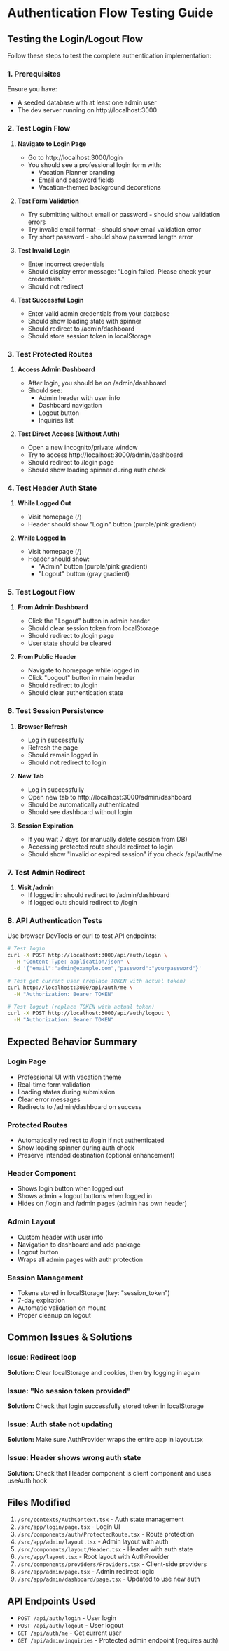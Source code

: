 # Authentication Flow Testing Guide

## Testing the Login/Logout Flow

Follow these steps to test the complete authentication implementation:

### 1. Prerequisites

Ensure you have:

- A seeded database with at least one admin user
- The dev server running on http://localhost:3000

### 2. Test Login Flow

1. **Navigate to Login Page**
   - Go to http://localhost:3000/login
   - You should see a professional login form with:
     - Vacation Planner branding
     - Email and password fields
     - Vacation-themed background decorations

2. **Test Form Validation**
   - Try submitting without email or password - should show validation errors
   - Try invalid email format - should show email validation error
   - Try short password - should show password length error

3. **Test Invalid Login**
   - Enter incorrect credentials
   - Should display error message: "Login failed. Please check your credentials."
   - Should not redirect

4. **Test Successful Login**
   - Enter valid admin credentials from your database
   - Should show loading state with spinner
   - Should redirect to /admin/dashboard
   - Should store session token in localStorage

### 3. Test Protected Routes

1. **Access Admin Dashboard**
   - After login, you should be on /admin/dashboard
   - Should see:
     - Admin header with user info
     - Dashboard navigation
     - Logout button
     - Inquiries list

2. **Test Direct Access (Without Auth)**
   - Open a new incognito/private window
   - Try to access http://localhost:3000/admin/dashboard
   - Should redirect to /login page
   - Should show loading spinner during auth check

### 4. Test Header Auth State

1. **While Logged Out**
   - Visit homepage (/)
   - Header should show "Login" button (purple/pink gradient)

2. **While Logged In**
   - Visit homepage (/)
   - Header should show:
     - "Admin" button (purple/pink gradient)
     - "Logout" button (gray gradient)

### 5. Test Logout Flow

1. **From Admin Dashboard**
   - Click the "Logout" button in admin header
   - Should clear session token from localStorage
   - Should redirect to /login page
   - User state should be cleared

2. **From Public Header**
   - Navigate to homepage while logged in
   - Click "Logout" button in main header
   - Should redirect to /login
   - Should clear authentication state

### 6. Test Session Persistence

1. **Browser Refresh**
   - Log in successfully
   - Refresh the page
   - Should remain logged in
   - Should not redirect to login

2. **New Tab**
   - Log in successfully
   - Open new tab to http://localhost:3000/admin/dashboard
   - Should be automatically authenticated
   - Should see dashboard without login

3. **Session Expiration**
   - If you wait 7 days (or manually delete session from DB)
   - Accessing protected route should redirect to login
   - Should show "Invalid or expired session" if you check /api/auth/me

### 7. Test Admin Redirect

1. **Visit /admin**
   - If logged in: should redirect to /admin/dashboard
   - If logged out: should redirect to /login

### 8. API Authentication Tests

Use browser DevTools or curl to test API endpoints:

```bash
# Test login
curl -X POST http://localhost:3000/api/auth/login \
  -H "Content-Type: application/json" \
  -d '{"email":"admin@example.com","password":"yourpassword"}'

# Test get current user (replace TOKEN with actual token)
curl http://localhost:3000/api/auth/me \
  -H "Authorization: Bearer TOKEN"

# Test logout (replace TOKEN with actual token)
curl -X POST http://localhost:3000/api/auth/logout \
  -H "Authorization: Bearer TOKEN"
```

## Expected Behavior Summary

### Login Page

- Professional UI with vacation theme
- Real-time form validation
- Loading states during submission
- Clear error messages
- Redirects to /admin/dashboard on success

### Protected Routes

- Automatically redirect to /login if not authenticated
- Show loading spinner during auth check
- Preserve intended destination (optional enhancement)

### Header Component

- Shows login button when logged out
- Shows admin + logout buttons when logged in
- Hides on /login and /admin pages (admin has own header)

### Admin Layout

- Custom header with user info
- Navigation to dashboard and add package
- Logout button
- Wraps all admin pages with auth protection

### Session Management

- Tokens stored in localStorage (key: "session_token")
- 7-day expiration
- Automatic validation on mount
- Proper cleanup on logout

## Common Issues & Solutions

### Issue: Redirect loop

**Solution:** Clear localStorage and cookies, then try logging in again

### Issue: "No session token provided"

**Solution:** Check that login successfully stored token in localStorage

### Issue: Auth state not updating

**Solution:** Make sure AuthProvider wraps the entire app in layout.tsx

### Issue: Header shows wrong auth state

**Solution:** Check that Header component is client component and uses useAuth hook

## Files Modified

1. `/src/contexts/AuthContext.tsx` - Auth state management
2. `/src/app/login/page.tsx` - Login UI
3. `/src/components/auth/ProtectedRoute.tsx` - Route protection
4. `/src/app/admin/layout.tsx` - Admin layout with auth
5. `/src/components/layout/Header.tsx` - Header with auth state
6. `/src/app/layout.tsx` - Root layout with AuthProvider
7. `/src/components/providers/Providers.tsx` - Client-side providers
8. `/src/app/admin/page.tsx` - Admin redirect logic
9. `/src/app/admin/dashboard/page.tsx` - Updated to use new auth

## API Endpoints Used

- `POST /api/auth/login` - User login
- `POST /api/auth/logout` - User logout
- `GET /api/auth/me` - Get current user
- `GET /api/admin/inquiries` - Protected admin endpoint (requires auth)
